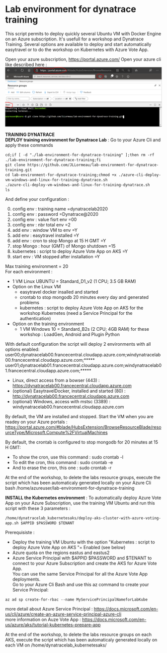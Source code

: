 # Lab environment for dynatrace training
This script permits to deploy quickly several Ubuntu VM with Docker Engine on an Azure subscription. It's usefull for a workshop and Dynatrace Training. Several options are available to deploy and start automatically easytravel or to do the workshop on Kubernetes with Azure Vote App. 

Open your azure subscription, https://portal.azure.com/ 
Open your azure cli like described here :  
![cli-azure](cli-azure.png)



**TRAINING DYNATRACE**  
**DEPLOY training environment for Dynatrace Lab** : Go to your Azure Cli and apply these commands
   
    cd;if [ -d "./lab-environment-for-dynatrace-training" ];then rm -rf ./lab-environment-for-dynatrace-training;fi
    git clone https://github.com/JLLormeau/lab-environment-for-dynatrace-training.git
    cd lab-environment-for-dynatrace-training;chmod +x ./azure-cli-deploy-vm-windows-and-linux-for-training-dynatrace.sh
    ./azure-cli-deploy-vm-windows-and-linux-for-training-dynatrace.sh
    ls
      
And define your configuration :

0. config env : training name =dynatracelab2020
1. config env : password =Dynatrace@2020
2. config env : value fisrt env =00
3. config env : nbr total env =2
4. add env : window VM to env =Y
5. add env : easytravel installed =Y
6. add env : cron to stop Mongo at 15 H GMT =Y
7. stop Mongo : hour (GMT) of Mongo shutdown =15
8. kubernetes : script to deploy Azure Vote App on AKS =Y
9. start env : VM stopped after installation =Y

Max training environment = 20  
For each environment : 
   - 1 VM Linux UBUNTU = Standard_D1_v2 (1 CPU; 3.5 GB RAM)  
   - Option on the Linux VM 
      * easytravel docker insalled and started  
      * crontab to stop mongodb 20 minutes every day and generated problems  
      * kubernetes : script to deploy Azure Vote App on AKS for the workshop Kubernetes (need a Service Principal for the authentication)   
   - Option on the training environment
      * 1 VM Windows 10 = Standard_B2s (2 CPU; 4GB RAM) for these workshop : LoadGen, Android and Plugin Python 

With default configuration the script will deploy 2 environments with all options enabled:  
user00;dynatracelab00.francecentral.cloudapp.azure.com;windynatracelab00.francecentral.cloudapp.azure.com;*****  
user01;dynatracelab01.francecentral.cloudapp.azure.com;windynatracelab01.francecentral.cloudapp.azure.com;*****  

- Linux,  direct access from a bowser (443)       : https://dynatracelab00.francecentral.cloudapp.azure.com  
- (optional) EasytravelDocker,  installed and started  (80)  : http://dynatracelab00.francecentral.cloudapp.azure.com  
- (optional) Windows,  access with mstsc (3389)   : windynatracelab00.francecentral.cloudapp.azure.com  

By default, the VM are installed and stopped.  Start the VM when you are readey on your Azure portals :
https://portal.azure.com/#blade/HubsExtension/BrowseResourceBlade/resourceType/Microsoft.Compute%2FVirtualMachines

By default, the crontab is configured to stop mongodb for 20 minutes at 15 H GMT:  
 - To show the cron, use this command :   sudo crontab -l  
 - To edit the cron, this command :       sudo crontab -e  
 - And to erase the cron, this one :      sudo crontab -r  

At the end of the workshop, to delete the labs resource groups, execute the script which has been automaticaly generated locally on your Azure Cli bash /home/azureuser/lab-environment-for-dynatrace-training


**INSTALL the Kubernetes environment**  : 
To automatically deploy Azure Vote App on your Azure Subscription, use the training VM Ubuntu and run this script with these 3 parameters :  

    /home/dynatracelab_kubernetesaks/deploy-aks-cluster-with-azure-voting-app.sh $APPID $PASSWORD $TENANT

Prerequisiste : 
   - Deploy the training VM Ubuntu with the option "Kubernetes : script to deploy Azure Vote App on AKS "= Enabled (see below) 
   - Azure quota on the regions eastus and eastus2  
   - Azure Service Principal with $APPID $PASSWORD and $TENANT to connect to your Azure Subscription and create the AKS for Azure Vote App.    
You can use the same Service Principal for all the Azure Vote App deployments.  
Go to your Azure Cli Bash and use this az command to create your Service Principal:   

    az ad sp create-for-rbac --name MyServicePrincipalNameforLabKube

more detail about Azure Service Principal : https://docs.microsoft.com/en-us/cli/azure/create-an-azure-service-principal-azure-cli  
more information on Auze Vote App : https://docs.microsoft.com/en-us/azure/aks/tutorial-kubernetes-prepare-app  

At the end of the workshop, to delete the labs resource groups on each AKS, execute the script which has been automaticaly generated locally on each VM on /home/dynatracelab_kubernetesaks/  
